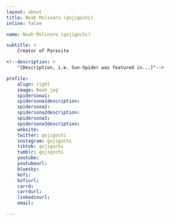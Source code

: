```yaml
---
layout: about
title: Noah Molinaro (gojigochi)
inline: false

name: Noah Molinaro (gojigochi)

subtitle: >
    Creator of Parasite

<!--description: >
    "[Description, i.e. Sun-Spider was featured in...]"-->

profile: 
    align: right
    image: Noah.jpg
    spidersona1:
    spidersona1description:
    spidersona2:
    spidersona2description:
    spidersona3:
    spidersona3description:
    website:
    twitter: gojigochi
    instagram: gojigochi
    tiktok: gojigochi
    tumblr: gojigochi
    youtube:
    youtubeurl:
    bluesky:
    kofi:
    kofiurl:
    carrd:
    carrdurl:
    linkedinurl:
    email:

---
```


<!-- longer bio here -->
